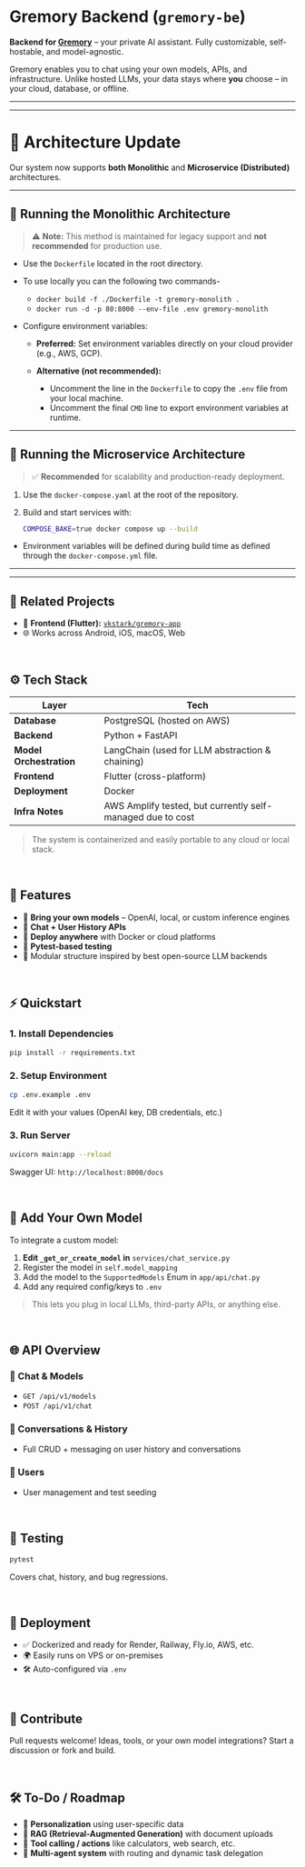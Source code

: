 # Gremory Backend (`gremory-be`)

**Backend for [Gremory](https://github.com/vkstark/gremory-app)** – your private AI assistant. Fully customizable, self-hostable, and model-agnostic.

Gremory enables you to chat using your own models, APIs, and infrastructure. Unlike hosted LLMs, your data stays where **you** choose – in your cloud, database, or offline.

---
---
# 🚀 Architecture Update

Our system now supports **both Monolithic** and **Microservice (Distributed)** architectures.

---

## 🧱 Running the Monolithic Architecture

> ⚠️ **Note:** This method is maintained for legacy support and **not recommended** for production use.

* Use the `Dockerfile` located in the root directory.
* To use locally you can the following two commands-
    - `docker build -f ./Dockerfile -t gremory-monolith .`
    - `docker run -d -p 80:8000 --env-file .env gremory-monolith` 
* Configure environment variables:

  * **Preferred:** Set environment variables directly on your cloud provider (e.g., AWS, GCP).
  * **Alternative (not recommended):**

    * Uncomment the line in the `Dockerfile` to copy the `.env` file from your local machine.
    * Uncomment the final `CMD` line to export environment variables at runtime.

---

## 🧩 Running the Microservice Architecture

> ✅ **Recommended** for scalability and production-ready deployment.

1. Use the `docker-compose.yaml` at the root of the repository.

2. Build and start services with:

   ```bash
   COMPOSE_BAKE=true docker compose up --build
   ```

* Environment variables will be defined during build time as defined through the `docker-compose.yml` file.

---
---

## 🔗 Related Projects

* 🔵 **Frontend (Flutter):** [`vkstark/gremory-app`](https://github.com/vkstark/gremory-app)
* 🌐 Works across Android, iOS, macOS, Web

<br>

## ⚙️ Tech Stack

| Layer                   | Tech                                                       |
| ----------------------- | ---------------------------------------------------------- |
| **Database**            | PostgreSQL (hosted on AWS)                                 |
| **Backend**             | Python + FastAPI                                           |
| **Model Orchestration** | LangChain (used for LLM abstraction & chaining)            |
| **Frontend**            | Flutter (cross-platform)                                   |
| **Deployment**          | Docker                                                     |
| **Infra Notes**         | AWS Amplify tested, but currently self-managed due to cost |

> The system is containerized and easily portable to any cloud or local stack.

<br>

## 🧠 Features

* 🔌 **Bring your own models** – OpenAI, local, or custom inference engines
* 🧾 **Chat + User History APIs**
* 🚀 **Deploy anywhere** with Docker or cloud platforms
* 🧪 **Pytest-based testing**
* 🧰 Modular structure inspired by best open-source LLM backends

<br>

## ⚡️ Quickstart

### 1. Install Dependencies

```bash
pip install -r requirements.txt
```

### 2. Setup Environment

```bash
cp .env.example .env
```

Edit it with your values (OpenAI key, DB credentials, etc.)

### 3. Run Server

```bash
uvicorn main:app --reload
```

Swagger UI: `http://localhost:8000/docs`

<br>

## 🧩 Add Your Own Model

To integrate a custom model:

1. **Edit `_get_or_create_model` in** `services/chat_service.py`
2. Register the model in `self.model_mapping`
3. Add the model to the `SupportedModels` Enum in `app/api/chat.py`
4. Add any required config/keys to `.env`

> This lets you plug in local LLMs, third-party APIs, or anything else.

<br>

## 🌐 API Overview

### 🔹 Chat & Models

* `GET /api/v1/models`
* `POST /api/v1/chat`

### 🔸 Conversations & History

* Full CRUD + messaging on user history and conversations

### 👤 Users

* User management and test seeding

<br>

## 🧪 Testing

```bash
pytest
```

Covers chat, history, and bug regressions.

<br>

## 🚀 Deployment

* ✅ Dockerized and ready for Render, Railway, Fly.io, AWS, etc.
* 🌍 Easily runs on VPS or on-premises
* 🛠 Auto-configured via `.env`


<br>

## 🙌 Contribute

Pull requests welcome!
Ideas, tools, or your own model integrations? Start a discussion or fork and build.


<br>

## 🛠 To-Do / Roadmap

* 🔄 **Personalization** using user-specific data
* 📄 **RAG (Retrieval-Augmented Generation)** with document uploads
* 🔧 **Tool calling / actions** like calculators, web search, etc.
* 🤖 **Multi-agent system** with routing and dynamic task delegation
